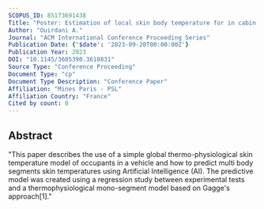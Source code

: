 ```yaml
---
SCOPUS_ID: 85173691438
Title: "Poster: Estimation of local skin body temperature for in cabin vehicle environment from global skin body temperature using AI"
Author: "Ouirdani A."
Journal: "ACM International Conference Proceeding Series"
Publication Date: {'$date': '2023-09-20T00:00:00Z'}
Publication Year: 2023
DOI: "10.1145/3605390.3610831"
Source Type: "Conference Proceeding"
Document Type: "cp"
Document Type Description: "Conference Paper"
Affiliation: "Mines Paris - PSL"
Affiliation Country: "France"
Cited by count: 0
---
```


## Abstract
"This paper describes the use of a simple global thermo-physiological skin temperature model of occupants in a vehicle and how to predict multi body segments skin temperatures using Artificial Intelligence (AI). The predictive model was created using a regression study between experimental tests and a thermophysiological mono-segment model based on Gagge's approach[1]."
